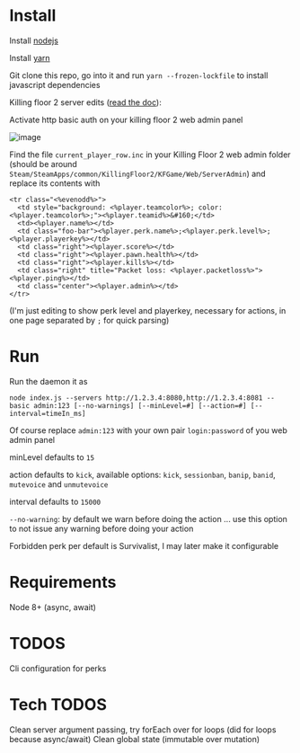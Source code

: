# Install

Install [nodejs](https://nodejs.org)

Install [yarn](https://yarnpkg.com)

Git clone this repo, go into it and run `yarn --frozen-lockfile` to install javascript dependencies

Killing floor 2 server edits ([read the doc](https://wiki.tripwireinteractive.com/index.php?title=Dedicated_Server_%28Killing_Floor_2%29#Setting_Up_Web_Admin)):

Activate http basic auth on your killing floor 2 web admin panel

![image](https://user-images.githubusercontent.com/1826366/35134456-bd68cd68-fcd6-11e7-882b-3b8453a3a356.png)

Find the file `current_player_row.inc` in your Killing Floor 2 web admin folder (should be around `Steam/SteamApps/common/KillingFloor2/KFGame/Web/ServerAdmin`) and replace its contents with
```
<tr class="<%evenodd%>">
  <td style="background: <%player.teamcolor%>; color: <%player.teamcolor%>;"><%player.teamid%>&#160;</td>
  <td><%player.name%></td>
  <td class="foo-bar"><%player.perk.name%>;<%player.perk.level%>;<%player.playerkey%></td>
  <td class="right"><%player.score%></td>
  <td class="right"><%player.pawn.health%></td>
  <td class="right"><%player.kills%></td>
  <td class="right" title="Packet loss: <%player.packetloss%>"><%player.ping%></td>
  <td class="center"><%player.admin%></td>
</tr>
```
(I'm just editing to show perk level and playerkey, necessary for actions, in one page separated by `;` for quick parsing)

# Run
Run the daemon it as

`node index.js --servers http://1.2.3.4:8080,http://1.2.3.4:8081 --basic admin:123 [--no-warnings] [--minLevel=#] [--action=#] [--interval=timeIn_ms]`

Of course replace `admin:123` with your own pair `login:password` of you web admin panel

minLevel defaults to `15`

action defaults to `kick`, available options: `kick`, `sessionban`, `banip`, `banid`, `mutevoice` and `unmutevoice`

interval defaults to `15000`

`--no-warning`: by default we warn before doing the action ... use this option to not issue any warning before doing your action

Forbidden perk per default is Survivalist, I may later make it configurable

# Requirements

Node 8+ (async, await)

# TODOS

Cli configuration for perks

# Tech TODOS
Clean server argument passing, try forEach over for loops (did for loops because async/await)
Clean global state (immutable over mutation)